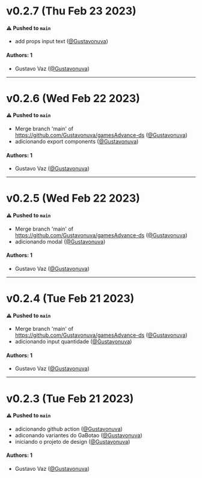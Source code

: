 # v0.2.7 (Thu Feb 23 2023)

#### ⚠️ Pushed to `main`

- add props input text ([@Gustavonuva](https://github.com/Gustavonuva))

#### Authors: 1

- Gustavo Vaz ([@Gustavonuva](https://github.com/Gustavonuva))

---

# v0.2.6 (Wed Feb 22 2023)

#### ⚠️ Pushed to `main`

- Merge branch 'main' of https://github.com/Gustavonuva/gamesAdvance-ds ([@Gustavonuva](https://github.com/Gustavonuva))
- adicionando export components ([@Gustavonuva](https://github.com/Gustavonuva))

#### Authors: 1

- Gustavo Vaz ([@Gustavonuva](https://github.com/Gustavonuva))

---

# v0.2.5 (Wed Feb 22 2023)

#### ⚠️ Pushed to `main`

- Merge branch 'main' of https://github.com/Gustavonuva/gamesAdvance-ds ([@Gustavonuva](https://github.com/Gustavonuva))
- adicionando modal ([@Gustavonuva](https://github.com/Gustavonuva))

#### Authors: 1

- Gustavo Vaz ([@Gustavonuva](https://github.com/Gustavonuva))

---

# v0.2.4 (Tue Feb 21 2023)

#### ⚠️ Pushed to `main`

- Merge branch 'main' of https://github.com/Gustavonuva/gamesAdvance-ds ([@Gustavonuva](https://github.com/Gustavonuva))
- adicionando input quantidade ([@Gustavonuva](https://github.com/Gustavonuva))

#### Authors: 1

- Gustavo Vaz ([@Gustavonuva](https://github.com/Gustavonuva))

---

# v0.2.3 (Tue Feb 21 2023)

#### ⚠️ Pushed to `main`

- adicionando github action ([@Gustavonuva](https://github.com/Gustavonuva))
- adiconando variantes do GaBotao ([@Gustavonuva](https://github.com/Gustavonuva))
- iniciando o projeto de design ([@Gustavonuva](https://github.com/Gustavonuva))

#### Authors: 1

- Gustavo Vaz ([@Gustavonuva](https://github.com/Gustavonuva))

